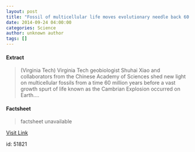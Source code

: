 ```yaml
---
layout: post
title: "Fossil of multicellular life moves evolutionary needle back 60 million years"
date: 2014-09-24 04:00:00
categories: Science
author: unknown author
tags: []
---
```



#### Extract
>(Virginia Tech) Virginia Tech geobiologist Shuhai Xiao and collaborators from the Chinese Academy of Sciences shed new light on multicellular fossils from a time 60 million years before a vast growth spurt of life known as the Cambrian Explosion occurred on Earth....

#### Factsheet
>factsheet unavailable

[Visit Link](http://www.eurekalert.org/pub_releases/2014-09/vt-fom092414.php)

id:   51821
